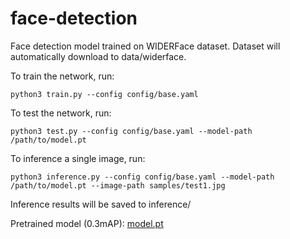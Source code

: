 # face-detection

Face detection model trained on WIDERFace dataset.
Dataset will automatically download to data/widerface.

To train the network, run:

    python3 train.py --config config/base.yaml
    
To test the network, run:

    python3 test.py --config config/base.yaml --model-path /path/to/model.pt
    
To inference a single image, run:

    python3 inference.py --config config/base.yaml --model-path /path/to/model.pt --image-path samples/test1.jpg
    
Inference results will be saved to inference/

Pretrained model (0.3mAP): [model.pt](https://drive.google.com/file/d/14rfK23pBHUbTWL0OkZ98dYErWbaLfZy8/view?usp=sharing)
